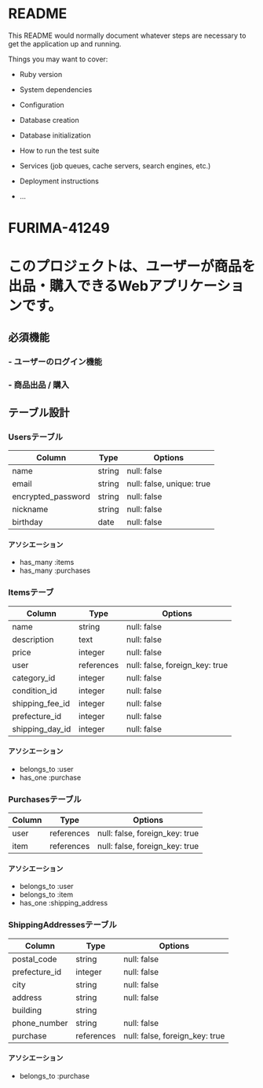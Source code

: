 # README

This README would normally document whatever steps are necessary to get the
application up and running.

Things you may want to cover:

* Ruby version

* System dependencies

* Configuration

* Database creation

* Database initialization

* How to run the test suite

* Services (job queues, cache servers, search engines, etc.)

* Deployment instructions

* ...

# FURIMA-41249
# このプロジェクトは、ユーザーが商品を出品・購入できるWebアプリケーションです。

## 必須機能

### - ユーザーのログイン機能
### - 商品出品 / 購入

## テーブル設計

### Usersテーブル

| Column             | Type   | Options                   |
| ------------------ | ------ | ------------------------- |
| name               | string | null: false               |
| email              | string | null: false, unique: true |
| encrypted_password | string | null: false               |
| nickname           | string | null: false               |
| birthday           | date   | null: false               |

#### アソシエーション

- has_many :items
- has_many :purchases

### Itemsテーブ

| Column         | Type       | Options                        |
| -------------- | ---------- | ------------------------------ |
| name           | string     | null: false                    |
| description    | text       | null: false                    |
| price          | integer    | null: false                    |
| user           | references | null: false, foreign_key: true |
| category_id    | integer    | null: false                    |
| condition_id   | integer    | null: false                    |
| shipping_fee_id| integer    | null: false                    |
| prefecture_id  | integer    | null: false                    |
| shipping_day_id| integer    | null: false                    |


#### アソシエーション

- belongs_to :user
- has_one :purchase

### Purchasesテーブル

| Column  | Type       | Options                        |
| ------- | ---------- | ------------------------------ |
| user    | references | null: false, foreign_key: true |
| item    | references | null: false, foreign_key: true |

#### アソシエーション

- belongs_to :user
- belongs_to :item
- has_one :shipping_address

### ShippingAddressesテーブル

| Column        | Type        | Options                        |
| ------------- | ----------- | ------------------------------ |
| postal_code   | string      | null: false                    |
| prefecture_id | integer     | null: false                    |
| city          | string      | null: false                    |
| address       | string      | null: false                    |
| building      | string      |                                |
| phone_number  | string      | null: false                    |
| purchase      | references  | null: false, foreign_key: true |

#### アソシエーション

- belongs_to :purchase

